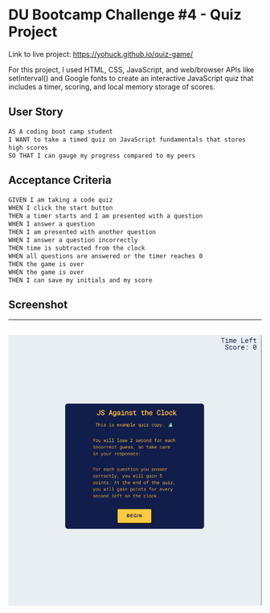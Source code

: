 # DU Bootcamp Challenge #4 - Quiz Project

Link to live project: https://yohuck.github.io/quiz-game/

For this project, I used HTML, CSS, JavaScript, and web/browser APIs like setInterval() and Google fonts to create an interactive JavaScript quiz that includes a timer, scoring, and local memory storage of scores. 

## User Story

```
AS A coding boot camp student
I WANT to take a timed quiz on JavaScript fundamentals that stores high scores
SO THAT I can gauge my progress compared to my peers
```

## Acceptance Criteria

```
GIVEN I am taking a code quiz
WHEN I click the start button
THEN a timer starts and I am presented with a question
WHEN I answer a question
THEN I am presented with another question
WHEN I answer a question incorrectly
THEN time is subtracted from the clock
WHEN all questions are answered or the timer reaches 0
THEN the game is over
WHEN the game is over
THEN I can save my initials and my score
```

## Screenshot
---
![application screenshot](./resources/quiz-screenshot.PNG "Application Screenshot")
---